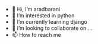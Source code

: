 - 👋 Hi, I’m aradbarani
- 👀 I’m interested in python
- 🌱 I’m currently learning django
- 💞️ I’m looking to collaborate on ...
- 📫 How to reach me 

<!---
aradbarani/aradbarani is a ✨ special ✨ repository because its `README.md` (this file) appears on your GitHub profile.
You can click the Preview link to take a look at your changes.
--->
